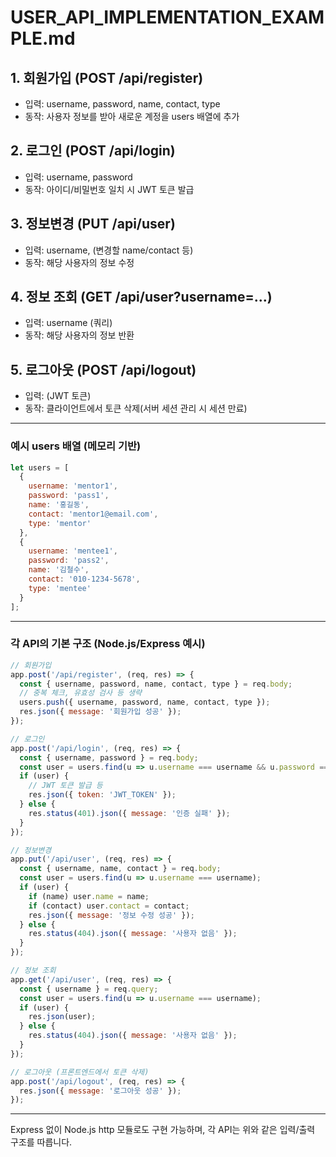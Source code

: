 # USER_API_IMPLEMENTATION_EXAMPLE.md

## 1. 회원가입 (POST /api/register)
- 입력: username, password, name, contact, type
- 동작: 사용자 정보를 받아 새로운 계정을 users 배열에 추가

## 2. 로그인 (POST /api/login)
- 입력: username, password
- 동작: 아이디/비밀번호 일치 시 JWT 토큰 발급

## 3. 정보변경 (PUT /api/user)
- 입력: username, (변경할 name/contact 등)
- 동작: 해당 사용자의 정보 수정

## 4. 정보 조회 (GET /api/user?username=...)
- 입력: username (쿼리)
- 동작: 해당 사용자의 정보 반환

## 5. 로그아웃 (POST /api/logout)
- 입력: (JWT 토큰)
- 동작: 클라이언트에서 토큰 삭제(서버 세션 관리 시 세션 만료)

---

### 예시 users 배열 (메모리 기반)
```js
let users = [
  {
    username: 'mentor1',
    password: 'pass1',
    name: '홍길동',
    contact: 'mentor1@email.com',
    type: 'mentor'
  },
  {
    username: 'mentee1',
    password: 'pass2',
    name: '김철수',
    contact: '010-1234-5678',
    type: 'mentee'
  }
];
```

---

### 각 API의 기본 구조 (Node.js/Express 예시)
```js
// 회원가입
app.post('/api/register', (req, res) => {
  const { username, password, name, contact, type } = req.body;
  // 중복 체크, 유효성 검사 등 생략
  users.push({ username, password, name, contact, type });
  res.json({ message: '회원가입 성공' });
});

// 로그인
app.post('/api/login', (req, res) => {
  const { username, password } = req.body;
  const user = users.find(u => u.username === username && u.password === password);
  if (user) {
    // JWT 토큰 발급 등
    res.json({ token: 'JWT_TOKEN' });
  } else {
    res.status(401).json({ message: '인증 실패' });
  }
});

// 정보변경
app.put('/api/user', (req, res) => {
  const { username, name, contact } = req.body;
  const user = users.find(u => u.username === username);
  if (user) {
    if (name) user.name = name;
    if (contact) user.contact = contact;
    res.json({ message: '정보 수정 성공' });
  } else {
    res.status(404).json({ message: '사용자 없음' });
  }
});

// 정보 조회
app.get('/api/user', (req, res) => {
  const { username } = req.query;
  const user = users.find(u => u.username === username);
  if (user) {
    res.json(user);
  } else {
    res.status(404).json({ message: '사용자 없음' });
  }
});

// 로그아웃 (프론트엔드에서 토큰 삭제)
app.post('/api/logout', (req, res) => {
  res.json({ message: '로그아웃 성공' });
});
```

---

Express 없이 Node.js http 모듈로도 구현 가능하며,
각 API는 위와 같은 입력/출력 구조를 따릅니다.
